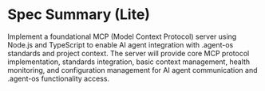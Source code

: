 # Spec Summary (Lite)

Implement a foundational MCP (Model Context Protocol) server using Node.js and TypeScript to enable AI agent integration with .agent-os standards and project context. The server will provide core MCP protocol implementation, standards integration, basic context management, health monitoring, and configuration management for AI agent communication and .agent-os functionality access.

